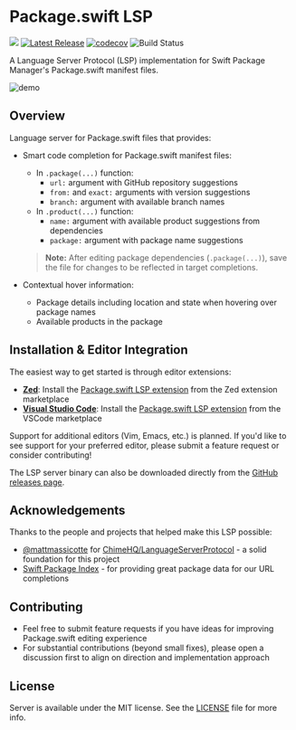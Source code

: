# Package.swift LSP

![](https://img.shields.io/badge/Platform-macOS-6464aa)
[![Latest Release](https://img.shields.io/github/release/kattouf/package-swift-lsp.svg)](https://github.com/kattouf/package-swift-lsp/releases/latest)
[![codecov](https://codecov.io/gh/kattouf/package-swift-lsp/graph/badge.svg?token=ZV3UW5KJ6U)](https://codecov.io/gh/kattouf/package-swift-lsp)
![Build Status](https://github.com/kattouf/package-swift-lsp/actions/workflows/checks.yml/badge.svg?branch=main)

A Language Server Protocol (LSP) implementation for Swift Package Manager's Package.swift manifest files.

![demo](https://github.com/user-attachments/assets/4caa7126-a2d7-45dd-b663-2d3f31817f74)

## Overview

Language server for Package.swift files that provides:

- Smart code completion for Package.swift manifest files:
  - In `.package(...)` function:
    - `url:` argument with GitHub repository suggestions
    - `from:` and `exact:` arguments with version suggestions
    - `branch:` argument with available branch names
  - In `.product(...)` function:
    - `name:` argument with available product suggestions from dependencies
    - `package:` argument with package name suggestions

  > **Note:** After editing package dependencies (`.package(...)`), save the file for changes to be reflected in target completions.
- Contextual hover information:
  - Package details including location and state when hovering over package names
  - Available products in the package

## Installation & Editor Integration

The easiest way to get started is through editor extensions:

- **[Zed](https://zed.dev/)**: Install the [Package.swift LSP extension](https://github.com/kattouf/package-swift-lsp-zed) from the Zed extension marketplace
- **[Visual Studio Code](https://code.visualstudio.com/)**: Install the [Package.swift LSP extension](https://github.com/kattouf/package-swift-lsp-vscode) from the VSCode marketplace

Support for additional editors (Vim, Emacs, etc.) is planned. If you'd like to see support for your preferred editor, please submit a feature request or consider contributing!

The LSP server binary can also be downloaded directly from the [GitHub releases page](https://github.com/kattouf/package-swift-lsp/releases/latest).

## Acknowledgements

Thanks to the people and projects that helped make this LSP possible:

- [@mattmassicotte](https://github.com/mattmassicotte) for [ChimeHQ/LanguageServerProtocol](https://github.com/ChimeHQ/LanguageServerProtocol) - a solid foundation for this project
- [Swift Package Index](https://swiftpackageindex.com/) - for providing great package data for our URL completions

## Contributing

- Feel free to submit feature requests if you have ideas for improving Package.swift editing experience
- For substantial contributions (beyond small fixes), please open a discussion first to align on direction and implementation approach

## License

Server is available under the MIT license. See the [LICENSE](LICENSE) file for more info.
